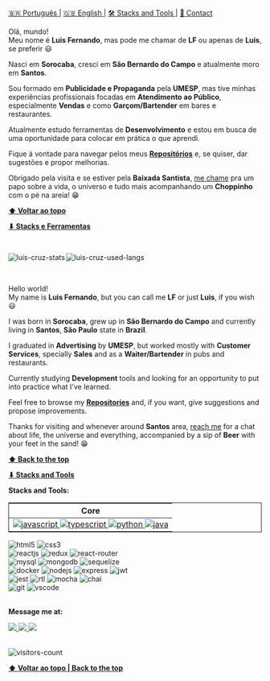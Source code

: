 <span id="top"></span>
<a href="#pt-br">
  🇧🇷 Português 
</a>
| 
<a href="#en-en">
  🇬🇧 English 
</a>
| 
<a href="#stacks">
  🛠️ Stacks and Tools
</a>
|
<a href="#contact">
  📩 Contact
</a>
<br id="pt-br" />

Olá, mundo!<br />
Meu nome é **Luis Fernando**, mas pode me chamar de **LF** ou apenas de **Luis**, se preferir 😃

Nasci em **Sorocaba**, cresci em **São Bernardo do Campo** e atualmente moro em **Santos**.

Sou formado em **Publicidade e Propaganda** pela **UMESP**, mas tive minhas experiências profissionais focadas em **Atendimento ao Público**, especialmente **Vendas** e como **Garçom/Bartender** em bares e restaurantes.

Atualmente estudo ferramentas de **Desenvolvimento** e estou em busca de uma oportunidade para colocar em prática o que aprendi.

Fique à vontade para navegar pelos meus **[Repositórios](https://github.com/lfernandogcruz?tab=repositories&q=&type=&language=&sort=)** e, se quiser, dar sugestões e propor melhorias.

Obrigado pela visita e se estiver pela **Baixada Santista**, [me chame](#contact) pra um papo sobre a vida, o universo e tudo mais acompanhando um **Choppinho** com o pé na areia! 😁


**[⬆ Voltar ao topo](#top)**
<br />

**[⬇ Stacks e Ferramentas](#stacks)**

<br id="en-en" />

<p>
    <img align="left" src="https://github-readme-stats.vercel.app/api?username=lfernandogcruz&count_private=true&show_icons=true&theme=graywhite&icon_color=268bd2&title_color=268bd2" alt="luis-cruz-stats" />
</p>

<p>
    <img align="center" src="https://github-readme-stats.vercel.app/api/top-langs/?username=lfernandogcruz&layout=compact&theme=graywhite&title_color=268bd2" alt="luis-cruz-used-langs" />
</p>

<br />

Hello world!<br />
My name is **Luis Fernando**, but you can call me **LF** or just **Luis**, if you wish 😃

I was born in **Sorocaba**, grew up in **São Bernardo do Campo** and currently living in **Santos**, **São Paulo** state in **Brazil**.

I graduated in **Advertising** by **UMESP**, but worked mostly with **Customer Services**, specially **Sales** and as a **Waiter/Bartender** in pubs and restaurants.

Currently studying **Development** tools and looking for an opportunity to put into practice what I've learned.

Feel free to browse my **[Repositories](https://github.com/lfernandogcruz?tab=repositories&q=&type=&language=&sort=)** and, if you want, give suggestions and propose improvements.

Thanks for visiting and whenever around **Santos** area, [reach me](#contact) for a chat about life, the universe and everything, accompanied by a sip of **Beer** with your feet in the sand! 😁

**[⬆ Back to the top](#top)**
<br />

**[⬇ Stacks and Tools](#stacks)**

<div id="stacks">

  **Stacks and Tools:**
  <br>

  <table style="border:1px solid">
    <thead>
      <tr>
        <th>Core</th>
      </tr>
    </thead>
    <tbody>
      <tr>
        <td>
          <a href="https://github.com/lfernandogcruz?tab=repositories&q=&type=public&language=javascript&sort=">
            <img src="https://img.shields.io/badge/JavaScript-F7DF1E?style=for-the-badge&logo=javascript&logoColor=black" alt="javascript" />
          </a>
          <a href="https://github.com/lfernandogcruz?tab=repositories&q=&type=public&language=typescript&sort=">
            <img src="https://img.shields.io/badge/TypeScript-007ACC?style=for-the-badge&logo=typescript&logoColor=white" alt="typescript" />
          </a>
          <a href="https://github.com/lfernandogcruz?tab=repositories&q=&type=public&language=python&sort=">
            <img src="https://img.shields.io/badge/Python-14354C?style=for-the-badge&logo=python&logoColor=white" alt="python" />
          </a>
          <a href="https://github.com/lfernandogcruz?tab=repositories&q=&type=public&language=&sort=">
            <img src="https://img.shields.io/badge/Java-ED8B00?style=for-the-badge&logo=openjdk&logoColor=white" alt="java" />
          </a>
        </td>
      </tr>
    </tbody>
  </table>
  <img src="https://img.shields.io/badge/HTML5-E34F26?style=for-the-badge&logo=html5&logoColor=white" alt="html5" /> 
  <img src="https://img.shields.io/badge/CSS3-1572B6?style=for-the-badge&logo=css3&logoColor=white" alt="css3"/>
  <br>
  <img src="https://img.shields.io/badge/React.JS-20232A?style=for-the-badge&logo=react&logoColor=61DAFB" alt="reactjs" />
  <img src="https://img.shields.io/badge/Redux-593D88?style=for-the-badge&logo=redux&logoColor=white" alt="redux" /> 
  <img src="https://img.shields.io/badge/React_Router-CA4245?style=for-the-badge&logo=react-router&logoColor=white" alt="react-router" /> 
  <br>
  <img src="https://img.shields.io/badge/MySQL-00000F?style=for-the-badge&logo=mysql&logoColor=white" alt="mysql" /> 
  <img src="https://img.shields.io/badge/MongoDB-4EA94B?style=for-the-badge&logo=mongodb&logoColor=white" alt="mongodb" /> 
  <img src="  https://img.shields.io/badge/Sequelize-52B0E7?style=for-the-badge&logo=Sequelize&logoColor=white" alt="sequelize" /> 
  <br>
  <img src="https://img.shields.io/badge/Docker-2496ED?style=for-the-badge&logo=docker&logoColor=white" alt="docker" /> 
  <img src="https://img.shields.io/badge/Node.js-43853D?style=for-the-badge&logo=node.js&logoColor=white" alt="nodejs" /> 
  <img src="https://img.shields.io/badge/Express.js-404D59?style=for-the-badge" alt="express" /> 
  <img src="https://img.shields.io/badge/json%20web%20tokens-323330?style=for-the-badge&logo=json-web-tokens&logoColor=pink" alt="jwt" /> 
  <br>
  <img src="https://img.shields.io/badge/Jest-323330?style=for-the-badge&logo=Jest&logoColor=white" alt="jest"  />
  <img src="https://img.shields.io/badge/testing%20library-323330?style=for-the-badge&logo=testing-library&logoColor=red" alt="rtl"  />
  <img src="https://img.shields.io/badge/mocha.js-323330?style=for-the-badge&logo=mocha&logoColor=Brown" alt="mocha" /> 
  <img src="https://img.shields.io/badge/chai.js-323330?style=for-the-badge&logo=chai&logoColor=red" alt="chai" /> 
  <br>
  <img src="https://img.shields.io/badge/GIT-E44C30?style=for-the-badge&logo=git&logoColor=white" alt="git" /> 
  <img src="https://img.shields.io/badge/Visual_Studio-5C2D91?style=for-the-badge&logo=visual%20studio&logoColor=white" alt="vscode"  />
</div>
<br />
<div id="contact">

  **Message me at:**

  <a href="https://wa.me/5511979834791/" target="_blank">
    <img src="https://img.shields.io/badge/WhatsApp-25D366?style=for-the-badge&logo=whatsapp&logoColor=white">
  </a>
  <a href="mailto:lfernandogcruz@yahoo.com.br?subject=Github contact: " target="_blank">
    <img src="https://img.shields.io/badge/email-430297?style=for-the-badge&logo=yahoo&logoColor=white">
  </a>
  <a href="https://www.linkedin.com/in/luisfgcruz/" target="_blank">
    <img src="https://img.shields.io/badge/LinkedIn-0077B5?style=for-the-badge&logo=linkedin&logoColor=white">
  </a>
</div>

<br />

<p align="left"> <img src="https://komarev.com/ghpvc/?username=lfernandogcruz" alt="visitors-count" /> </p>

**[⬆ Voltar ao topo | Back to the top](#top)**
